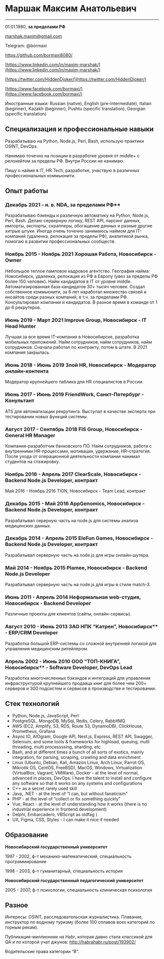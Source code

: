 # Маршак Максим Анатольевич
----
01.01.1980, **за пределами РФ**

[marshak.maxim@gmail.com](mailto:maxim.goodjob@gmail.com)

Telegram: @bormaxi

https://github.com/bormaxi8080/

[https://www.linkedin.com/in/maxim-marshak/](https://www.linkedin.com/in/maxim-marshak/)

[https://twitter.com/HiddenDjoker/](https://twitter.com/HiddenDjoker/)

[https://www.facebook.com/bormaxi/](https://www.facebook.com/bormaxi/)

Иностранные языки: Russian (native), English (pre-intermediate), Italian (beginner), Kazakh (beginner), Pushtu (specific translation), Georgian (specific translation)

## Специализация и профессиональные навыки

Разрабатываю на Python, Node.js, Perl, Bash, использую практики OSINT, DevOps.

Нанимаю точечно на позиции в разработке уровня от middle+ с релокейтом за пределы РФ. Внутри России не нанимаю.

Пишу о найме в IT, HR Tech, разработке, участвую в различных профессиональных коммьюнити.

## Опыт работы

### Декабрь 2021 - н. в. NDA, за пределами РФ**

Разрабатываю бэкенды и различную автоматику на Python, Node.js, Perl, Bash. Делаю серверную логику, REST API, парсинг данных, импорты, экспорты, скрапперы, обогащение данных и разные другие хитрые штуки. Иногда очень точечно занимаюсь наймом для IT-компаний (удаленка, релокация за пределы РФ), аналитикой рынка, помогаю в развитии профессиональных сообществ.

### Ноябрь 2015 - Ноябрь 2021 Хорошая Работа, Новосибирск - Owner

Небольшое теплое ламповое кадровое агентство. География найма: Новосибирск, удаленка, релокация из РФ в Европу (увез за пределы РФ более 150 человек). Найм кандидатов в IT от уровня middle. Автоматизированная база кандидатов 30+ тысяч человек. Создал собственное коммьюнити, за 6 лет наработал множество связей и инсайтов среди разных компаний, в т.ч. за пределами РФ. Консультировал компании и кандидатов. В разное время в команде от 1 до 6 рекрутеров.  

### Июнь 2019 - Март 2021 Improve Group, Новосибирск - IT Head Hunter

Лучшая за все время IT-компания в Новосибирске, разработка мобильных приложений. Найм сотрудников, найм сотрудников, найм сотрудников. Сначала работал по контракту, потом в штате. В 2021 компания закрылась.

### Июнь 2018 - Июнь 2019 Злой HR, Новосибирск - Модератор онлайн-контента

Модератор крупнейшего паблика для HR специалистов в России.

### Июнь 2017 - Июнь 2019 FriendWork, Санкт-Петербург - Конультант

ATS для автоматизации рекрутинга. Выступал в качестве эксперта при тестировании новых функций системы.

### Август 2017 - Сентябрь 2018 FIS Group, Новосибирск - General HR Manager

Компания-разработчик банковского ПО. Найм сотрудников, работа с внутренними HR-процессами, мотивация, удержание, HR-стратегия. После ухода от операционной деятельности компании нанимал студентов на стажировку.

### Ноябрь 2016 - Апрель 2017 ClearScale, Новосибирск - Backend Node.js Developer, контракт

Май 2016 - Ноябрь 2016 TION, Новосибирск - Team Lead, контракт

### Декабрь 2015 - Май 2016 AppGenomics, Новосибирск - Backend Node.js Developer, контракт

Разрабатывал серерную часть на node.js для системы анализа медицинских данных.

### Декабрь 2014 - Апрель 2015 EleFun Games, Новосибирск - Backend Node.js Developer, контракт

Разрабатывал серверную часть на node.js для игры онлайн-шутера.

### Май 2014 - Ноябрь 2015 Plamee, Новосибирск - Backend Node.js Developer

Разрабатывал серверную часть на node.js для игры в стиле match-3.

### Июнь 2011 - Апрель 2014 Неформальная web-студия, Новосибирск - Backend Developer

Различные проекты для клиентов (сайты, онлайн-сервисы).

### Август 2010 - Июнь 2013 ЗАО НПК “Катрен”, Новосибирск** - ERP/CRM Developer

Разработка большой ERP-системы со сложной внутренней логикой для управления медицинским ритейлером.

### Апрель 2002 - Июнь 2010 ООО “ТОП-КНИГА”, Новосибирск** - Software Developer, DevOps Lead

Разработка многочисленных бэкэндов и интеграций для управления инфраструктурой крупнейшего продавца книг для более чем 200+ серверов и 300 подсистем и сервисов в производстве и тестировании.

## Стек технологий

- Python, Node.js, JavaScript, Perl
- PostgreSQL, MongoDB, MySql, Redis, Celery, RabbitMQ
- AWS (EC2, Amplify, S3, RDS, Route 53, DynamoDB), ClickHouse, Prometheus, Grafana
- Async.IO, AIOgram, Google API, Nest.js, Express, REST API, Swagger, Selenium, and some tools & frameworks for highload, queuing, mutli threading, multi processssing, sharding, etc.
- Bash, and at different times a bunch of all sorts of exotics, mainly integration, for parsing, scraping, crawling and data enrichment
- Linux (Ubuntu, Debian, Kali, Amazon Linux, Arch Linux, Parrot OS, Mikrotik OS, CentOS, FreeBSD), MacOS, Windows, Virtualization (VirtualBox, Vagrant, VMWare), Docker - at the level of normal, advanced in places, DevOps. I have the talent to install and configure any software so that it works on any systems and configurations
- C++ as a secret rarely used skill
- Java, .NET - at the level of “I can, but without fanaticism”
- PHP - at the level of “collect or fix something quickly”
- Vue, React - at the level of understanding how it works (there is no industrial experience in frontend development)
- Delphi, Embarcadero, VBScript as oldfag )
- UX, Figma, CSS, Styles - I can make it nice if needed

## Образование

**Новосибирский государственный университет**

1997 - 2002, ф-т механико-математический, специальность программирование

1998 - 2003, ф-т гуманитарный, специальность история  

**Новосибирский государственный педагогический университет**

2005 - 2007, ф-т психологии, специальность клиническая психология

## Разное

Интересы: OSINT, расследовательская журналистика. Плавание, инструктор по водному туризму (более 100 сплавов всех категорий по горным рекам).

Публикация-миллионник на Habr, которая давно стала классикой для QA и по которой учат джунов: http://habrahabr.ru/post/193902/

Водительские права категории “B”.